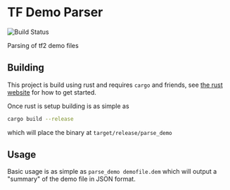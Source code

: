 # TF Demo Parser

![Build Status](https://github.com/demostf/parser/workflows/CI/badge.svg)

Parsing of tf2 demo files

## Building

This project is build using rust and requires `cargo` and friends, see [the rust website](https://www.rust-lang.org/)
for how to get started.

Once rust is setup building is as simple as

```bash
cargo build --release
```

which will place the binary at `target/release/parse_demo`

## Usage

Basic usage is as simple as `parse_demo demofile.dem` which will output a "summary" of the demo file in JSON format.